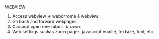 WEBVIEW

1. Access webview -> webchrome & webview
2. Go back and forward webpages
3. Concept open new tabs in browser
4. Web settings suchas zoom pages, javascript enable, textsize, font, etc.